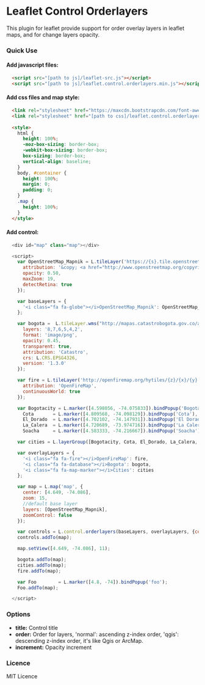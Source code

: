 Leaflet Control Orderlayers
===========================

This plugin for leaflet provide support for order overlay layers in leaflet maps, 
and for change layers opacity.

### Quick Use

#### Add javascript files:

```html
  <script src="[path to js]/leaflet-src.js"></script>
  <script src="[path to js]/leaflet.control.orderlayers.min.js"></script>
```

#### Add css files and map style:

```html
  <link rel="stylesheet" href="https://maxcdn.bootstrapcdn.com/font-awesome/4.3.0/css/font-awesome.min.css">
  <link rel="stylesheet" href="[path to css]/leaflet.control.orderlayers.css" />
  
  <style>
    html {
      height: 100%;
      -moz-box-sizing: border-box;
      -webkit-box-sizing: border-box;
      box-sizing: border-box;
      vertical-align: baseline;
    }
    body, #container {
      height: 100%;
      margin: 0;
      padding: 0;
    }
    .map {
      height: 100%;
    }
  </style>
```

#### Add control:

```js
  <div id="map" class="map"></div>

  <script>
    var OpenStreetMap_Mapnik = L.tileLayer('https://{s}.tile.openstreetmap.org/{z}/{x}/{y}.png', {
      attribution: '&copy; <a href="http://www.openstreetmap.org/copyright">OpenStreetMap</a>',
      opacity: 0.50,
      maxZoom: 19,
      detectRetina: true
    });

    var baseLayers = {
      '<i class="fa fa-globe"></i>OpenStreetMap_Mapnik': OpenStreetMap_Mapnik
    };

    var bogota =  L.tileLayer.wms("http://mapas.catastrobogota.gov.co/arcgiswsh/Mapa_Referencia/Mapa_referencia/MapServer/WMSServer", {
      layers: '8,7,6,5,4,2',
      format: 'image/png',
      opacity: 0.45,
      transparent: true,
      attribution: 'Catastro',
      crs: L.CRS.EPSG4326,
      version: '1.3.0'
    });

    var fire = L.tileLayer('http://openfiremap.org/hytiles/{z}/{x}/{y}.png', {
      attribution: 'OpenFireMap',
      continuousWorld: true
    });

    var Bogotacity = L.marker([4.598056, -74.075833]).bindPopup('Bogota'),
      Cota       = L.marker([4.809568, -74.098129]).bindPopup('Cota'),
      El_Dorado  = L.marker([4.702102, -74.147931]).bindPopup('El Dorado'),
      La_Calera  = L.marker([4.720689, -73.974716]).bindPopup('La Calera'),
      Soacha     = L.marker([4.583333, -74.216667]).bindPopup('Soacha');

    var cities = L.layerGroup([Bogotacity, Cota, El_Dorado, La_Calera, Soacha]);

    var overlayLayers = {
      '<i class="fa fa-fire"></i>OpenFireMap': fire,
      '<i class="fa fa-database"></i>Bogota': bogota,
      '<i class="fa fa-map-marker"></i>Cities': cities
    };

    var map = L.map('map', {
      center: [4.649, -74.086],
      zoom: 15,
      //default base layer
      layers: [OpenStreetMap_Mapnik],
      zoomControl: false
    });

    var controls = L.control.orderlayers(baseLayers, overlayLayers, {collapsed: false, title: '', increment: 0.1});
    controls.addTo(map);

    map.setView([4.649, -74.086], 11);

    bogota.addTo(map);
    cities.addTo(map);
    fire.addTo(map);

    var Foo        = L.marker([4.8, -74]).bindPopup('foo');
    Foo.addTo(map);

  </script>
```

### Options

+ **title:** Control title
+ **order:** Order for layers, 'normal': ascending z-index order, 'qgis': descending z-index order, it's like Qgis or ArcMap.
+ **increment:** Opacity increment

### Licence

MIT Licence
